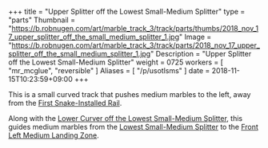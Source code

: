+++
title = "Upper Splitter off the Lowest Small-Medium Splitter"
type = "parts"
Thumbnail = "https://b.robnugen.com/art/marble_track_3/track/parts/thumbs/2018_nov_17_upper_splitter_off_the_small_medium_splitter_1.jpg"
Image = "https://b.robnugen.com/art/marble_track_3/track/parts/2018_nov_17_upper_splitter_off_the_small_medium_splitter_1.jpg"
Description = "Upper Splitter off the Lowest Small-Medium Splitter"
weight = 0725
workers = [
    "mr_mcglue",
    "reversible"
]
Aliases = [
    "/p/usotlsms"
]
date = 2018-11-15T10:23:59+09:00
+++

This is a small curved track that pushes medium marbles to the left, away from the [First Snake-Installed Rail](/p/fsir).

Along with the [Lower Curver off the Lowest Small-Medium Splitter](/p/lcotlsms), this guides medium marbles from the [Lowest Small-Medium Splitter](/p/lsms) to the [Front Left Medium Landing Zone](/p/flmlz).
